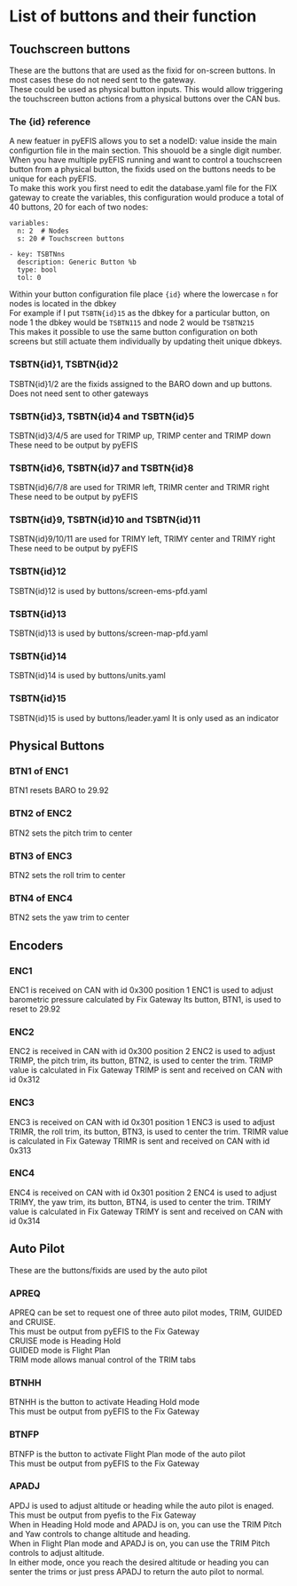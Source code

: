 # List of buttons and their function


## Touchscreen buttons
These are the buttons that are used as the fixid for on-screen buttons. In most cases these do not need sent to the gateway.<br>
These could be used as physical button inputs. This would allow triggering the touchscreen button actions from a physical buttons over the CAN bus.

### The {id} reference
A new featuer in pyEFIS allows you to set a nodeID: value inside the main configurtion file in the main section. This shouold be a single digit number. When you have multiple pyEFIS running and want to control a touchscreen button from a physical button, the fixids used on the buttons needs to be unique for each pyEFIS.<br>
To make this work you first need to edit the database.yaml file for the FIX gateway to create the variables, this configuration would produce a total of 40 buttons, 20 for each of two nodes:
```
variables:
  n: 2  # Nodes
  s: 20 # Touchscreen buttons

- key: TSBTNns
  description: Generic Button %b
  type: bool
  tol: 0
```

Within your button configuration file place `{id}` where the lowercase `n` for nodes is located in the dbkey<br>
For example if I put `TSBTN{id}15` as the dbkey for a particular button, on node 1 the dbkey would be `TSBTN115` and node 2 would be `TSBTN215`<br>
This makes it possible to use the same button configuration on both screens but still actuate them individually by updating theit unique dbkeys.

### TSBTN{id}1, TSBTN{id}2
TSBTN{id}1/2 are the fixids assigned to the BARO down and up buttons. Does not need sent to other gateways

### TSBTN{id}3, TSBTN{id}4 and TSBTN{id}5
TSBTN{id}3/4/5 are used for TRIMP up, TRIMP center and TRIMP down
These need to be output by pyEFIS

### TSBTN{id}6, TSBTN{id}7 and TSBTN{id}8
TSBTN{id}6/7/8 are used for TRIMR left, TRIMR center and TRIMR right
These need to be output by pyEFIS

### TSBTN{id}9, TSBTN{id}10 and TSBTN{id}11
TSBTN{id}9/10/11 are used for TRIMY left, TRIMY center and TRIMY right
These need to be output by pyEFIS

### TSBTN{id}12
TSBTN{id}12 is used by buttons/screen-ems-pfd.yaml

### TSBTN{id}13
TSBTN{id}13 is used by buttons/screen-map-pfd.yaml

### TSBTN{id}14
TSBTN{id}14 is used by buttons/units.yaml

### TSBTN{id}15
TSBTN{id}15 is used by buttons/leader.yaml
It is only used as an indicator

## Physical Buttons
### BTN1 of ENC1
BTN1 resets BARO to 29.92

### BTN2 of ENC2
BTN2 sets the pitch trim to center

### BTN3 of ENC3
BTN2 sets the roll trim to center

### BTN4 of ENC4
BTN2 sets the yaw trim to center

## Encoders
### ENC1
ENC1 is received on CAN with id 0x300 position 1
ENC1 is used to adjust barometric pressure calculated by Fix Gateway
Its button, BTN1, is used to reset to 29.92

### ENC2
ENC2 is received in CAN with id 0x300 position 2
ENC2 is used to adjust TRIMP, the pitch trim, its button, BTN2, is used to center the trim.
TRIMP value is calculated in Fix Gateway
TRIMP is sent and received on CAN with id 0x312

### ENC3
ENC3 is received on CAN with id 0x301 position 1
ENC3 is used to adjust TRIMR, the roll trim, its button, BTN3, is used to center the trim.
TRIMR value is calculated in Fix Gateway
TRIMR is sent and received on CAN with id 0x313

### ENC4
ENC4 is received on CAN with id 0x301 position 2
ENC4 is used to adjust TRIMY, the yaw trim, its button, BTN4, is used to center the trim.
TRIMY value is calculated in Fix Gateway
TRIMY is sent and received on CAN with id 0x314


## Auto Pilot 
These are the buttons/fixids are used by the auto pilot
### APREQ
APREQ can be set to request one of three auto pilot modes, TRIM, GUIDED and CRUISE.<br>
This must be output from pyEFIS to the Fix Gateway<br>
CRUISE mode is Heading Hold<br>
GUIDED mode is Flight Plan<br>
TRIM mode allows manual control of the TRIM tabs<br>

### BTNHH
BTNHH is the button to activate Heading Hold mode<br>
This must be output from pyEFIS to the Fix Gateway<br>

### BTNFP
BTNFP is the button to activate Flight Plan mode of the auto pilot<br>
This must be output from pyEFIS to the Fix Gateway

### APADJ
APDJ is used to adjust altitude or heading while the auto pilot is enaged.<br>
This must be output from pyefis to the Fix Gateway<br>
When in Heading Hold mode and APADJ is on, you can use the TRIM Pitch and Yaw controls to change altitude and heading.<br>
When in Flight Plan mode and APADJ is on, you can use the TRIM Pitch controls to adjust altitude.<br>
In either mode, once you reach the desired altitude or heading you can senter the trims or just press APADJ to return the auto pilot to normal.

